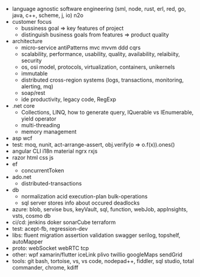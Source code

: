 * language agnostic software engineering (sml, node, rust, erl, red, go, java, c++, scheme, j, io) n2o
* customer focus
  * bussiness goal => key features of project  
  * distinguish business goals from features => product quality
* architecture
  * micro-service antiPatterns mvc mvvm ddd cqrs
  * scalability, performance, usability, quality, availability, relaibiity, security
  * os, osi model, protocols, virtualization, containers, unikernels
  * immutable
  * distributed cross-region systems (logs, transactions, monitoring, alerting, mq)
  * soap/rest
  * ide productivity, legacy code, RegExp
* .net core
  * Collections, LINQ, how to generate query, IQuerable vs IEnumerable, yield operator
  * multi-threading
  * memory management
* asp wcf
* test: moq, nunit, act-arrange-assert, obj.verify(o => o.f(x)).ones()
* angular CLI i18n material ngrx rxjs
* razor html css js
* ef
  * concurrentToken
* ado.net
  * distributed-transactions
* db  
  * normalization acid execution-plan bulk-operations
  * sql server stores info about occured deadlocks
* azure: blob, servise bus, keyVault, sql, function, webJob, appInsights, vsts, cosmo db
* ci/cd: jenkins doker sonarCube terraform
* test: acept-fb, regression-dev
* libs: fluent migration assertion validation swagger serilog, topshelf, autoMapper
* proto: webSocket webRTC tcp
* other: wpf xamarin/flutter iceLink plivo twillio googleMaps sendGrid
* tools: git bash, tortoise, vs, vs code, nodepad++, fiddler, sql studio, total commander, chrome, kdiff

